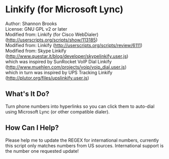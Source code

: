Linkify (for Microsoft Lync)
============================

Author: Shannon Brooks  
License: GNU GPL v2 or later  
Modified from: Linkify (for Cisco WebDialer) (http://userscripts.org/scripts/show/113185)  
Modified from: Linkify (http://userscripts.org/scripts/review/6111)  
Modified from: Skype Linkify (http://www.questar.it/blog/developer/skypelinkify.user.js)  
which was inspired by SunRocket VoIP Dial Linkify (http://www.muehlen.com/projects/voip/voip_dial.user.js)  
which in turn was inspired by UPS Tracking Linkify (http://plutor.org/files/upslinkify.user.js)

What's It Do?
-------------

Turn phone numbers into hyperlinks so you can click them to auto-dial using
Microsoft Lync (or other compatible dialer).

How Can I Help?
---------------

Please help me to update the REGEX for international numbers, currently this
script only matches numbers from US sources. International support is the number
one requested update!



